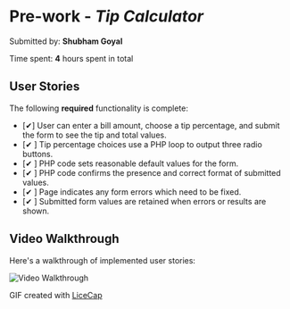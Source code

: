 # Pre-work - *Tip Calculator*

Submitted by: **Shubham Goyal**

Time spent: **4** hours spent in total

## User Stories

The following **required** functionality is complete:
* [✔] User can enter a bill amount, choose a tip percentage, and submit the form to see the tip and total values.
* [✔ ] Tip percentage choices use a PHP loop to output three radio buttons.
* [✔ ] PHP code sets reasonable default values for the form.
* [✔ ] PHP code confirms the presence and correct format of submitted values.
* [✔ ] Page indicates any form errors which need to be fixed.
* [✔ ] Submitted form values are retained when errors or results are shown.

## Video Walkthrough

Here's a walkthrough of implemented user stories:

<img src='http://imgur.com/a/bYNpM' title='Video Walkthrough' width='' alt='Video Walkthrough' />


GIF created with [LiceCap](http://www.cockos.com/licecap/)